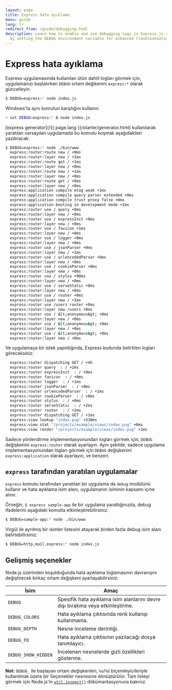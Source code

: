 ```yaml
---
layout: page
title: Express hata ayıklama
menu: guide
lang: tr
redirect_from: /guide/debugging.html
description: Learn how to enable and use debugging logs in Express.js applications
  by setting the DEBUG environment variable for enhanced troubleshooting.
---
```

# Express hata ayıklama

Express uygulamasında kullanılan ütün dahili logları görmek için, uygulamanızı başlatırken `DEBUG` ortam değikenini `express:*` olarak güncelleyin.

```bash
$ DEBUG=express:* node index.js
```

Windows'ta aynı komutun karşılığını kullanın.

```bash
> set DEBUG=express:* & node index.js
```
[express generator](/{{ page.lang }}/starter/generator.html) kullanılarak yaratılan varsayılan uygulamada bu komutu koşmak aşağıdakileri yazdıracak:

```bash
$ DEBUG=express:* node ./bin/www
  express:router:route new / +0ms
  express:router:layer new / +1ms
  express:router:route get / +1ms
  express:router:layer new / +0ms
  express:router:route new / +1ms
  express:router:layer new / +0ms
  express:router:route get / +0ms
  express:router:layer new / +0ms
  express:application compile etag weak +1ms
  express:application compile query parser extended +0ms
  express:application compile trust proxy false +0ms
  express:application booting in development mode +1ms
  express:router use / query +0ms
  express:router:layer new / +0ms
  express:router use / expressInit +0ms
  express:router:layer new / +0ms
  express:router use / favicon +1ms
  express:router:layer new / +0ms
  express:router use / logger +0ms
  express:router:layer new / +0ms
  express:router use / jsonParser +0ms
  express:router:layer new / +1ms
  express:router use / urlencodedParser +0ms
  express:router:layer new / +0ms
  express:router use / cookieParser +0ms
  express:router:layer new / +0ms
  express:router use / stylus +90ms
  express:router:layer new / +0ms
  express:router use / serveStatic +0ms
  express:router:layer new / +0ms
  express:router use / router +0ms
  express:router:layer new / +1ms
  express:router use /users router +0ms
  express:router:layer new /users +0ms
  express:router use / &lt;anonymous&gt; +0ms
  express:router:layer new / +0ms
  express:router use / &lt;anonymous&gt; +0ms
  express:router:layer new / +0ms
  express:router use / &lt;anonymous&gt; +0ms
  express:router:layer new / +0ms
```

Ve uygulamaya bir istek yapıldığında, Express kodunda belirtilen logları göreceksiniz:

```bash
  express:router dispatching GET / +4h
  express:router query  : / +2ms
  express:router expressInit  : / +0ms
  express:router favicon  : / +0ms
  express:router logger  : / +1ms
  express:router jsonParser  : / +0ms
  express:router urlencodedParser  : / +1ms
  express:router cookieParser  : / +0ms
  express:router stylus  : / +0ms
  express:router serveStatic  : / +2ms
  express:router router  : / +2ms
  express:router dispatching GET / +1ms
  express:view lookup "index.pug" +338ms
  express:view stat "/projects/example/views/index.pug" +0ms
  express:view render "/projects/example/views/index.pug" +1ms
```

Sadece yönlendirme implementasyonundan logları görmek için, `DEBUG` değişkenini `express:router` olarak ayarlayın. Aynı şekilde, sadece uygulama implementasyonundan logları görmek için `DEBUG` değişkenini `express:application` olarak ayarlayın, ve benzeri.

## `express` tarafından yaratılan uygulamalar

`express` komutu tarafından yaratılan bir uygulama da `debug` modülünü kullanır ve hata ayıklama isim alanı, uygulamanın isiminin kapsamı içine alınır.

Örneğin, `$ express sample-app` ile bir uygulama yarattığınızda, debug ifadelerini aşağıdaki komutla etkinleştirebilirsiniz:

```bash
$ DEBUG=sample-app:* node ./bin/www
```

Virgül ile ayrılmış bir isimler listesini atayarak birden fazla debug isim alanı belirtebilirsiniz:

```bash
$ DEBUG=http,mail,express:* node index.js
```

## Gelişmiş seçenekler

Node.js üzerinden koşulduğunda hata ayıklama loglamasının davranışını değiştirecek birkaç ortam değişkeni ayarlayabilirsiniz:

| İsim      | Amaç                                            |
|-----------|-------------------------------------------------|
| `DEBUG`   | Spesifik hata ayıklama isim alanlarını devre dışı bırakma veya etkinleştirme. |
| `DEBUG_COLORS`| Hata ayıklama çıktısında renk kullanıp kullanmama.|
| `DEBUG_DEPTH` | Nesne inceleme derinliği.|
| `DEBUG_FD`    | Hata ayıklama çıktısının yazılacağı dosya tanımlayıcı. |
| `DEBUG_SHOW_HIDDEN` | İncelenen nesnelerde gizli özellikleri gösterme. |

__Not:__ `DEBUG_` ile başlayan ortam değişkenleri, `%o`/`%O` biçemleyicileriyle kullanılmak üzere bir Seçenekler nesnesine dönüştürülür.
Tam listeyi görmek için Node.js'in [`util.inspect()`](https://nodejs.org/api/util.html#util_util_inspect_object_options) dökümantasyonuna bakınız.
